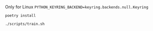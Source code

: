 Only for Linux `PYTHON_KEYRING_BACKEND=keyring.backends.null.Keyring`

`poetry install`

`./scripts/train.sh`
